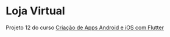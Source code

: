 # Loja Virtual

Projeto 12 do curso [Criação de Apps Android e iOS com Flutter](https://www.udemy.com/curso-completo-flutter-app-android-ios/)